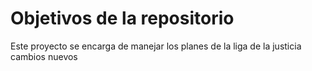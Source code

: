# Objetivos de la repositorio

Este proyecto se encarga de manejar los planes de la liga de la justicia
cambios nuevos